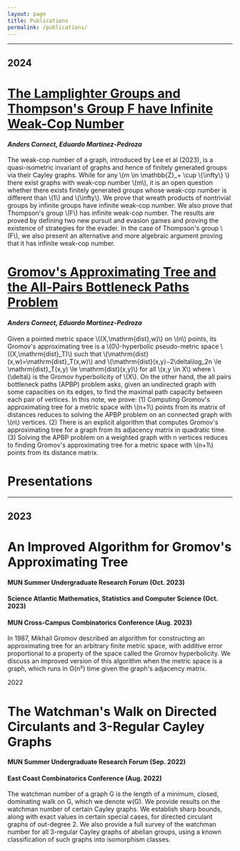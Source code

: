 ```yaml
---
layout: page
title: Publications
permalink: /publications/
---
```


---

## 2024

<div class="stylebox" markdown="1">

# [The Lamplighter Groups and Thompson's Group F have Infinite Weak-Cop Number](https://arxiv.org/abs/2406.11996)
#### *Anders Cornect, Eduardo Martinez-Pedroza*

The weak-cop number of a graph, introduced by Lee et al (2023), is a quasi-isometric invariant of graphs and hence of finitely generated groups via their Cayley graphs. While for any \\(m \in \mathbb{Z}_+ \cup \\{\infty\\} \\) there exist graphs with weak-cop number \\(m\\), it is an open question whether there exists finitely generated groups whose weak-cop number is different than \\(1\\) and \\(\infty\\). We prove that wreath products of nontrivial groups by infinite groups have infinite weak-cop number. We also prove that Thompson's group \\(F\\) has infinite weak-cop number. The results are proved by defining two new pursuit and evasion games and proving the existence of strategies for the evader. In the case of Thompson's group \\(F\\), we also present an alternative and more algebraic argument proving that it has infinite weak-cop number.

# [Gromov's Approximating Tree and the All-Pairs Bottleneck Paths Problem](https://arxiv.org/abs/2408.05338)
#### *Anders Cornect, Eduardo Martinez-Pedroza*

Given a pointed metric space \\((X,\mathrm{dist},w)\\) on \\(n\\) points, its Gromov's approximating tree is a \\(0\\)-hyperbolic pseudo-metric space \\((X,\mathrm{dist}_T)\\) such that \\(\mathrm{dist}(x,w)=\mathrm{dist}_T(x,w)\\) and \\(\mathrm{dist}(x,y)−2\delta\log_2n \le \mathrm{dist}_T(x,y) \le \mathrm{dist}(x,y)\\) for all \\(x,y \in X\\) where \\(\delta\\) is the Gromov hyperbolicity of \\(X\\). On the other hand, the all pairs bottleneck paths (APBP) problem asks, given an undirected graph with some capacities on its edges, to find the maximal path capacity between each pair of vertices. In this note, we prove: (1) Computing Gromov's approximating tree for a metric space with \\(n+1\\) points from its matrix of distances reduces to solving the APBP problem on an connected graph with \\(n\\) vertices. (2) There is an explicit algorithm that computes Gromov's approximating tree for a graph from its adjacency matrix in quadratic time. (3) Solving the APBP problem on a weighted graph with n vertices reduces to finding Gromov's approximating tree for a metric space with \\(n+1\\) points from its distance matrix. 

</div>

# Presentations
---

## 2023

<div class="stylebox" markdown="1">

# An Improved Algorithm for Gromov's Approximating Tree

#### MUN Summer Undergraduate Research Forum (Oct. 2023) <br>
#### Science Atlantic Mathematics, Statistics and Computer Science (Oct. 2023) <br>
#### MUN Cross-Campus Combinatorics Conference (Aug. 2023) <br>

In 1987, Mikhail Gromov described an algorithm for constructing an approximating tree for an arbitrary finite metric space, with additive error proportional to a property of the space called the Gromov hyperbolicity. We discuss an improved version of this algorithm when the metric space is a graph, which runs in O(n²) time given the graph's adjacency matrix.

</div>

2022

<div class="stylebox" markdown="1">

# The Watchman's Walk on Directed Circulants and 3-Regular Cayley Graphs

#### MUN Summer Undergraduate Research Forum (Sep. 2022) <br>
#### East Coast Combinatorics Conference (Aug. 2022)

The watchman number of a graph G is the length of a minimum, closed, dominating walk on G, which we denote w(G). We provide results on the watchman number of certain Cayley graphs. We establish sharp bounds, along with exact values in certain special cases, for directed circulant graphs of out-degree 2. We also provide a full survey of the watchman number for all 3-regular Cayley graphs of abelian groups, using a known classification of such graphs into isomorphism classes.

</div>